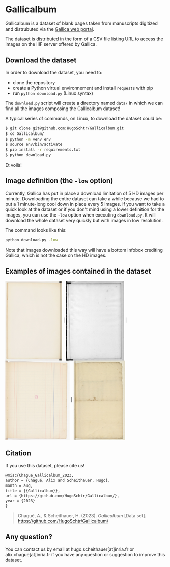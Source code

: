 # Gallicalbum

Gallicalbum is a dataset of blank pages taken from manuscripts digitized and distrubuted via the [Gallica web portal](https://gallica.bnf.fr). 

The dataset is distributed in the form of a CSV file listing URL to access the images on the IIIF server offered by Gallica. 

## Download the dataset

In order to download the dataset, you need to:

- clone the repository
- create a Python virtual environnement and install `requests` with pip
- run `python download.py` (Linux syntax)

The `download.py` script will create a directory named `data/` in which we can find all the images composing the Gallicalbum dataset!

A typical series of commands, on Linux, to download the dataset could be:

```sh
$ git clone git@github.com:HugoSchtr/Gallicalbum.git
$ cd Gallicalbum/
$ python -m venv env
$ source env/bin/activate
$ pip install -r requirements.txt
$ python download.py
```

Et voilà!

## Image definition (the `-low` option)

Currently, Gallica has put in place a download limitation of 5 HD images per minute. Downloading the entire dataset can take a while because we had to put a 1 minute-long cool down in place every 5 images. If you want to take a quick look at the dataset or if you don't mind using a lower definition for the images, you can use the `-low` option when executing `download.py`. It will download the whole dataset very quickly but with images in low resolution. 

The command looks like this:

```sh
python download.py -low 
```

Note that images downloaded this way will have a bottom infobox crediting Gallica, which is not the case on the HD images.

## Examples of images contained in the dataset

<img src="./img/12148_bpt6k97798371_f29.jpg" height="250" align="center"> | <img src="./img/12148_btv1b9060129s_f55.jpg" height="250" align="center"> | <img src="./img/12148_btv1b525056400_f59.jpg" height="250" align="center"> | <img src="./img/12148_btv1b52509569v_f193.jpg" height="250" align="center">

## Citation

If you use this dataset, please cite us!

```
@misc{Chague_Gallicalbum_2023,
author = {Chagué, Alix and Scheithauer, Hugo},
month = aug,
title = {{Gallicalbum}},
url = {https://github.com/HugoSchtr/Gallicalbum/},
year = {2023}
}
```

> Chagué, A., & Scheithauer, H. (2023). *Gallicalbum* [Data set]. https://github.com/HugoSchtr/Gallicalbum/


## Any question?

You can contact us by email at hugo.scheithauer[at]inria.fr or alix.chague[at]inria.fr if you have any question or suggestion to improve this dataset.
